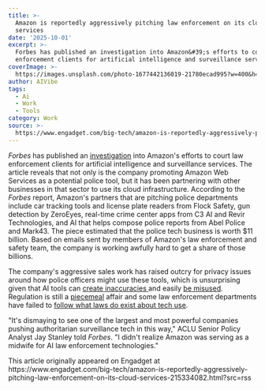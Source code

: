 ```yaml
---
title: >-
  Amazon is reportedly aggressively pitching law enforcement on its cloud
  services
date: '2025-10-01'
excerpt: >-
  Forbes has published an investigation into Amazon&#39;s efforts to court law
  enforcement clients for artificial intelligence and surveillance services...
coverImage: >-
  https://images.unsplash.com/photo-1677442136019-21780ecad995?w=400&h=200&fit=crop&auto=format
author: AIVibe
tags:
  - Ai
  - Work
  - Tools
category: Work
source: >-
  https://www.engadget.com/big-tech/amazon-is-reportedly-aggressively-pitching-law-enforcement-on-its-cloud-services-215334082.html?src=rss
---
```

<p><em>Forbes</em> has published an <a data-i13n="elm:context_link;elmt:doNotAffiliate;cpos:1;pos:1" class="no-affiliate-link" href="https://www.forbes.com/sites/thomasbrewster/2025/10/01/inside-amazons-aggressive-push-to-get-cops-using-ai-surveillance/"><ins>investigation</ins></a> into Amazon&#39;s efforts to court law enforcement clients for artificial intelligence and surveillance services. The article reveals that not only is the company promoting Amazon Web Services as a potential police tool, but it has been partnering with other businesses in that sector to use its cloud infrastructure. According to the <em>Forbes</em> report, Amazon&#39;s partners that are pitching police departments include car tracking tools and license plate readers from Flock Safety, gun detection by ZeroEyes, real-time crime center apps from C3 AI and Revir Technologies, and AI that helps compose police reports from Abel Police and Mark43. The piece estimated that the police tech business is worth $11 billion. Based on emails sent by members of Amazon&#39;s law enforcement and safety team, the company is working awfully hard to get a share of those billions.</p>
<p>The company&#39;s aggressive sales work has raised outcry for privacy issues around how police officers might use these tools, which is unsurprising given that AI tools can <a data-i13n="elm:context_link;elmt:doNotAffiliate;cpos:2;pos:1" class="no-affiliate-link" href="https://www.engadget.com/ai/aclu-highlights-the-rise-of-ai-generated-police-reports--what-could-go-wrong-133030452.html"><ins>create inaccuracies </ins></a>and easily <a data-i13n="elm:context_link;elmt:doNotAffiliate;cpos:3;pos:1" class="no-affiliate-link" href="https://www.engadget.com/lawsuit-chicago-shotspotter-murder-case-094903220.html"><ins>be misused</ins></a>. Regulation is still a <a data-i13n="elm:context_link;elmt:doNotAffiliate;cpos:4;pos:1" class="no-affiliate-link" href="https://www.engadget.com/clearview-ceo-claims-companys-database-of-scraped-images-is-now-30-billion-strong-174921576.html"><ins>piecemeal</ins></a> affair and some law enforcement departments have failed to <a data-i13n="elm:context_link;elmt:doNotAffiliate;cpos:5;pos:1" class="no-affiliate-link" href="https://www.engadget.com/ai/new-orleans-police-secretly-used-facial-recognition-on-over-200-live-camera-feeds-223723331.html"><ins>follow what laws do exist about tech use</ins></a>.</p>
<span id="end-legacy-contents"></span><p>&quot;​​It&#39;s dismaying to see one of the largest and most powerful companies pushing authoritarian surveillance tech in this way,&quot; ACLU Senior Policy Analyst Jay Stanley told <em>Forbes</em>. &quot;I didn&#39;t realize Amazon was serving as a midwife for AI law enforcement technologies.&quot;</p>This article originally appeared on Engadget at https://www.engadget.com/big-tech/amazon-is-reportedly-aggressively-pitching-law-enforcement-on-its-cloud-services-215334082.html?src=rss

